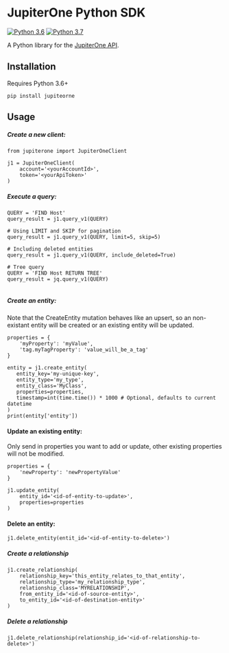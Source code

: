 # JupiterOne Python SDK

[![Python 3.6](https://img.shields.io/badge/python-3.6-blue.svg)](https://www.python.org/downloads/release/python-360/)
[![Python 3.7](https://img.shields.io/badge/python-3.7-blue.svg)](https://www.python.org/downloads/release/python-370/)


A Python library for the [JupiterOne API](https://support.jupiterone.io/hc/en-us/articles/360022722094-JupiterOne-Platform-API).

## Installation

Requires Python 3.6+

`pip install jupiteorne`


## Usage

##### Create a new client:

```
from jupiterone import JupiterOneClient

j1 = JupiterOneClient(
    account='<yourAccountId>',
    token='<yourApiToken>'
)
```

##### Execute a query:

```
QUERY = 'FIND Host'
query_result = j1.query_v1(QUERY)

# Using LIMIT and SKIP for pagination
query_result = j1.query_v1(QUERY, limit=5, skip=5)

# Including deleted entities
query_result = j1.query_v1(QUERY, include_deleted=True)

# Tree query
QUERY = 'FIND Host RETURN TREE'
query_result = jq.query_v1(QUERY)


```

##### Create an entity:

Note that the CreateEntity mutation behaves like an upsert, so an non-existant entity will be created or an existing entity will be updated.

```
properties = {
    'myProperty': 'myValue',
    'tag.myTagProperty': 'value_will_be_a_tag'
}

entity = j1.create_entity(
   entity_key='my-unique-key',
   entity_type='my_type',
   entity_class='MyClass',
   properties=properties,
   timestamp=int(time.time()) * 1000 # Optional, defaults to current datetime
)
print(entity['entity'])
```


#### Update an existing entity:
Only send in properties you want to add or update, other existing properties will not be modified.

```
properties = {
    'newProperty': 'newPropertyValue'
}

j1.update_entity(
    entity_id='<id-of-entity-to-update>',
    properties=properties
)
```


#### Delete an entity:
```
j1.delete_entity(entit_id='<id-of-entity-to-delete>')
```

##### Create a relationship
```
j1.create_relationship(
    relationship_key='this_entity_relates_to_that_entity',
    relationship_type='my_relationship_type',
    relationship_class='MYRELATIONSHIP',
    from_entity_id='<id-of-source-entity>',
    to_entity_id='<id-of-destination-entity>'
)
```

##### Delete a relationship

```
j1.delete_relationship(relationship_id='<id-of-relationship-to-delete>')
```